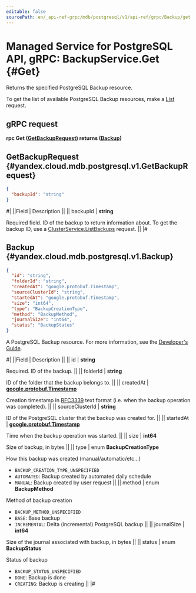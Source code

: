 ```yaml
---
editable: false
sourcePath: en/_api-ref-grpc/mdb/postgresql/v1/api-ref/grpc/Backup/get.md
---
```


# Managed Service for PostgreSQL API, gRPC: BackupService.Get {#Get}

Returns the specified PostgreSQL Backup resource.

To get the list of available PostgreSQL Backup resources, make a [List](/docs/managed-postgresql/api-ref/grpc/Backup/list#List) request.

## gRPC request

**rpc Get ([GetBackupRequest](#yandex.cloud.mdb.postgresql.v1.GetBackupRequest)) returns ([Backup](#yandex.cloud.mdb.postgresql.v1.Backup))**

## GetBackupRequest {#yandex.cloud.mdb.postgresql.v1.GetBackupRequest}

```json
{
  "backupId": "string"
}
```

#|
||Field | Description ||
|| backupId | **string**

Required field. ID of the backup to return information about.
To get the backup ID, use a [ClusterService.ListBackups](/docs/managed-postgresql/api-ref/grpc/Cluster/listBackups#ListBackups) request. ||
|#

## Backup {#yandex.cloud.mdb.postgresql.v1.Backup}

```json
{
  "id": "string",
  "folderId": "string",
  "createdAt": "google.protobuf.Timestamp",
  "sourceClusterId": "string",
  "startedAt": "google.protobuf.Timestamp",
  "size": "int64",
  "type": "BackupCreationType",
  "method": "BackupMethod",
  "journalSize": "int64",
  "status": "BackupStatus"
}
```

A PostgreSQL Backup resource. For more information, see
the [Developer's Guide](/docs/managed-postgresql/concepts/backup).

#|
||Field | Description ||
|| id | **string**

Required. ID of the backup. ||
|| folderId | **string**

ID of the folder that the backup belongs to. ||
|| createdAt | **[google.protobuf.Timestamp](https://developers.google.com/protocol-buffers/docs/reference/google.protobuf#timestamp)**

Creation timestamp in [RFC3339](https://www.ietf.org/rfc/rfc3339.txt) text format
(i.e. when the backup operation was completed). ||
|| sourceClusterId | **string**

ID of the PostgreSQL cluster that the backup was created for. ||
|| startedAt | **[google.protobuf.Timestamp](https://developers.google.com/protocol-buffers/docs/reference/google.protobuf#timestamp)**

Time when the backup operation was started. ||
|| size | **int64**

Size of backup, in bytes ||
|| type | enum **BackupCreationType**

How this backup was created (manual/automatic/etc...)

- `BACKUP_CREATION_TYPE_UNSPECIFIED`
- `AUTOMATED`: Backup created by automated daily schedule
- `MANUAL`: Backup created by user request ||
|| method | enum **BackupMethod**

Method of backup creation

- `BACKUP_METHOD_UNSPECIFIED`
- `BASE`: Base backup
- `INCREMENTAL`: Delta (incremental) PostgreSQL backup ||
|| journalSize | **int64**

Size of the journal associated with backup, in bytes ||
|| status | enum **BackupStatus**

Status of backup

- `BACKUP_STATUS_UNSPECIFIED`
- `DONE`: Backup is done
- `CREATING`: Backup is creating ||
|#